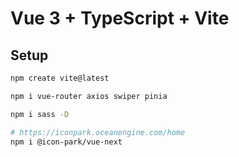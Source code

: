 # Vue 3 + TypeScript + Vite

## Setup

```sh
npm create vite@latest

npm i vue-router axios swiper pinia

npm i sass -D

# https://iconpark.oceanengine.com/home
npm i @icon-park/vue-next
```
  